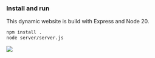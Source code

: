 ### Install and run

This dynamic website is build with Express and Node 20.

```bash
npm install .
node server/server.js
```

![](demo.gif)
